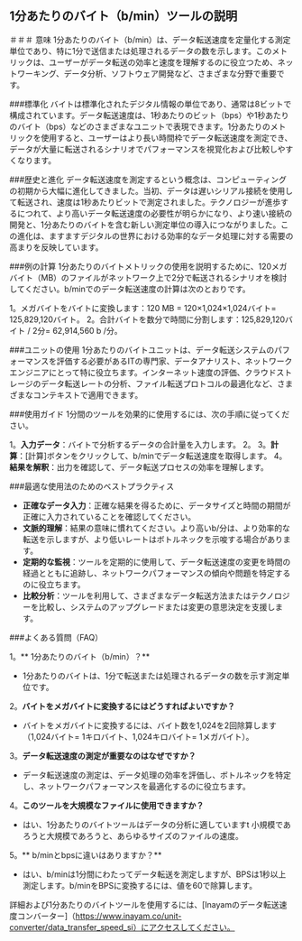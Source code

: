 ## 1分あたりのバイト（b/min）ツールの説明

＃＃＃ 意味
1分あたりのバイト（b/min）は、データ転送速度を定量化する測定単位であり、特に1分で送信または処理されるデータの数を示します。このメトリックは、ユーザーがデータ転送の効率と速度を理解するのに役立つため、ネットワーキング、データ分析、ソフトウェア開発など、さまざまな分野で重要です。

###標準化
バイトは標準化されたデジタル情報の単位であり、通常は8ビットで構成されています。データ転送速度は、1秒あたりのビット（bps）や1秒あたりのバイト（bps）などのさまざまなユニットで表現できます。1分あたりのメトリックを使用すると、ユーザーはより長い時間枠でデータ転送速度を測定でき、データが大量に転送されるシナリオでパフォーマンスを視覚化および比較しやすくなります。

###歴史と進化
データ転送速度を測定するという概念は、コンピューティングの初期から大幅に進化してきました。当初、データは遅いシリアル接続を使用して転送され、速度は1秒あたりビットで測定されました。テクノロジーが進歩するにつれて、より高いデータ転送速度の必要性が明らかになり、より速い接続の開発と、1分あたりのバイトを含む新しい測定単位の導入につながりました。この進化は、ますますデジタルの世界における効率的なデータ処理に対する需要の高まりを反映しています。

###例の計算
1分あたりのバイトメトリックの使用を説明するために、120メガバイト（MB）のファイルがネットワーク上で2分で転送されるシナリオを検討してください。b/minでのデータ転送速度の計算は次のとおりです。

1。メガバイトをバイトに変換します：120 MB = 120×1,024×1,024バイト= 125,829,120バイト。
2。合計バイトを数分で時間に分割します：125,829,120バイト / 2分= 62,914,560 b /分。

###ユニットの使用
1分あたりのバイトユニットは、データ転送システムのパフォーマンスを評価する必要があるITの専門家、データアナリスト、ネットワークエンジニアにとって特に役立ちます。インターネット速度の評価、クラウドストレージのデータ転送レートの分析、ファイル転送プロトコルの最適化など、さまざまなコンテキストで適用できます。

###使用ガイド
1分間のツールを効果的に使用するには、次の手順に従ってください。

1。**入力データ**：バイトで分析するデータの合計量を入力します。
2。
3。**計算**：[計算]ボタンをクリックして、b/minでデータ転送速度を取得します。
4。**結果を解釈**：出力を確認して、データ転送プロセスの効率を理解します。

###最適な使用法のためのベストプラクティス
-  **正確なデータ入力**：正確な結果を得るために、データサイズと時間の期間が正確に入力されていることを確認してください。
-  **文脈的理解**：結果の意味に慣れてください。より高いb/分は、より効率的な転送を示しますが、より低いレートはボトルネックを示唆する場合があります。
-  **定期的な監視**：ツールを定期的に使用して、データ転送速度の変更を時間の経過とともに追跡し、ネットワークパフォーマンスの傾向や問題を特定するのに役立ちます。
-  **比較分析**：ツールを利用して、さまざまなデータ転送方法またはテクノロジーを比較し、システムのアップグレードまたは変更の意思決定を支援します。

###よくある質問（FAQ）

1。** 1分あたりのバイト（b/min）？**
-  1分あたりのバイトは、1分で転送または処理されるデータの数を示す測定単位です。

2。**バイトをメガバイトに変換するにはどうすればよいですか？**
- バイトをメガバイトに変換するには、バイト数を1,024を2回除算します（1,024バイト= 1キロバイト、1,024キロバイト= 1メガバイト）。

3。**データ転送速度の測定が重要なのはなぜですか？**
- データ転送速度の測定は、データ処理の効率を評価し、ボトルネックを特定し、ネットワークパフォーマンスを最適化するのに役立ちます。

4。**このツールを大規模なファイルに使用できますか？**
- はい、1分あたりのバイトツールはデータの分析に適していますt 小規模であろうと大規模であろうと、あらゆるサイズのファイルの速度。

5。** b/minとbpsに違いはありますか？**
- はい、b/minは1分間にわたってデータ転送を測定しますが、BPSは1秒以上測定します。b/minをBPSに変換するには、値を60で除算します。

詳細および1分あたりのバイトツールを使用するには、[Inayamのデータ転送速度コンバーター]（https://www.inayam.co/unit-converter/data_transfer_speed_si）にアクセスしてください。
